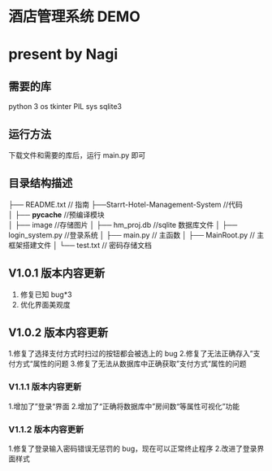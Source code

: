 # 酒店管理系统 DEMO

# present by Nagi

## 需要的库

python 3
os
tkinter
PIL
sys
sqlite3

## 运行方法

下载文件和需要的库后，运行 main.py 即可

## 目录结构描述

├── README.txt // 指南
├──Starrt-Hotel-Management-System //代码  
│ ├── **pycache** //预编译模块  
│ ├── image //存储图片
│ ├── hm_proj.db //sqlite 数据库文件
│ ├── login_system.py //登录系统
│ ├── main.py // 主函数
│ ├── MainRoot.py // 主框架搭建文件
│ └── test.txt // 密码存储文档

## V1.0.1 版本内容更新

1. 修复已知 bug\*3
2. 优化界面美观度

## V1.0.2 版本内容更新

1.修复了选择支付方式时扫过的按钮都会被选上的 bug 2.修复了无法正确存入”支付方式“属性的问题 3.修复了无法从数据库中正确获取”支付方式“属性的问题

### V1.1.1 版本内容更新

1.增加了”登录“界面 2.增加了“正确将数据库中”房间数“等属性可视化”功能

### V1.1.2 版本内容更新

1.修复了登录输入密码错误无惩罚的 bug，现在可以正常终止程序 2.改进了登录界面样式
